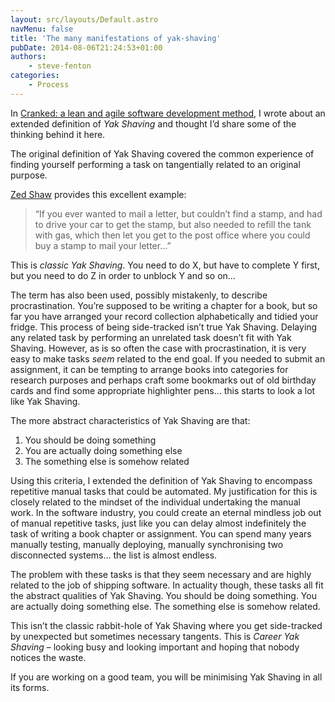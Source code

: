 ```yaml
---
layout: src/layouts/Default.astro
navMenu: false
title: 'The many manifestations of yak-shaving'
pubDate: 2014-08-06T21:24:53+01:00
authors:
    - steve-fenton
categories:
    - Process
---
```


In [Cranked: a lean and agile software development method](/publications/cranked/), I wrote about an extended definition of *Yak Shaving* and thought I’d share some of the thinking behind it here.

The original definition of Yak Shaving covered the common experience of finding yourself performing a task on tangentially related to an original purpose.

[Zed Shaw](http://www.cio.com/article/2437037/developer/you-used-ruby-to-write-what--.html) provides this excellent example:

> “If you ever wanted to mail a letter, but couldn’t find a stamp, and had to drive your car to get the stamp, but also needed to refill the tank with gas, which then let you get to the post office where you could buy a stamp to mail your letter…”

This is *classic Yak Shaving*. You need to do X, but have to complete Y first, but you need to do Z in order to unblock Y and so on…

The term has also been used, possibly mistakenly, to describe procrastination. You’re supposed to be writing a chapter for a book, but so far you have arranged your record collection alphabetically and tidied your fridge. This process of being side-tracked isn’t true Yak Shaving. Delaying any related task by performing an unrelated task doesn’t fit with Yak Shaving. However, as is so often the case with procrastination, it is very easy to make tasks *seem* related to the end goal. If you needed to submit an assignment, it can be tempting to arrange books into categories for research purposes and perhaps craft some bookmarks out of old birthday cards and find some appropriate highlighter pens… this starts to look a lot like Yak Shaving.

The more abstract characteristics of Yak Shaving are that:

1. You should be doing something
2. You are actually doing something else
3. The something else is somehow related

Using this criteria, I extended the definition of Yak Shaving to encompass repetitive manual tasks that could be automated. My justification for this is closely related to the mindset of the individual undertaking the manual work. In the software industry, you could create an eternal mindless job out of manual repetitive tasks, just like you can delay almost indefinitely the task of writing a book chapter or assignment. You can spend many years manually testing, manually deploying, manually synchronising two disconnected systems… the list is almost endless.

The problem with these tasks is that they seem necessary and are highly related to the job of shipping software. In actuality though, these tasks all fit the abstract qualities of Yak Shaving. You should be doing something. You are actually doing something else. The something else is somehow related.

This isn’t the classic rabbit-hole of Yak Shaving where you get side-tracked by unexpected but sometimes necessary tangents. This is *Career Yak Shaving* – looking busy and looking important and hoping that nobody notices the waste.

If you are working on a good team, you will be minimising Yak Shaving in all its forms.